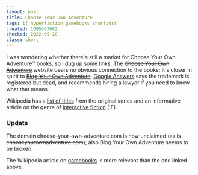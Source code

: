 ```yaml
---
layout: post
title: Choose Your Own Adventure
tags: if hyperfiction gamebooks shortpost
created: 1095563682
checked: 2022-09-28
class: short
---
```

 I was wondering whether there's still a market for Choose Your Own Adventure&trade; books, so I dug up some links.  The [~~Choose Your Own Adventure~~](http://web.archive.org/web/20040716075228/http://www.choose-your-own-adventure.com/) website bears no obvious connection to the books; it's closer in spirit to [~~Blog Your Own Adventure~~](http://web.archive.org/web/20070610033638/http://www.blogyourownadventure.com/).  [Google Answers](http://answers.google.com/answers/threadview?id=385733) says the trademark is registered but dead, and recommends hiring a lawyer if you need to know what that means.

Wikipedia has a [list of titles](http://en.wikipedia.org/wiki/Choose_Your_Own_Adventure) from the original series and an informative article on the genre of [interactive fiction](http://en.wikipedia.org/wiki/Interactive_fiction) (IF). 

### Update

The domain ~~choose-your-own-adventure.com~~ is now unclaimed (as is ~~chooseyourownadventure.com~~); also Blog Your Own Adventure seems to be broken.

The Wikipedia article on [gamebooks](https://en.wikipedia.org/wiki/Gamebook) is more relevant than the one linked above.
